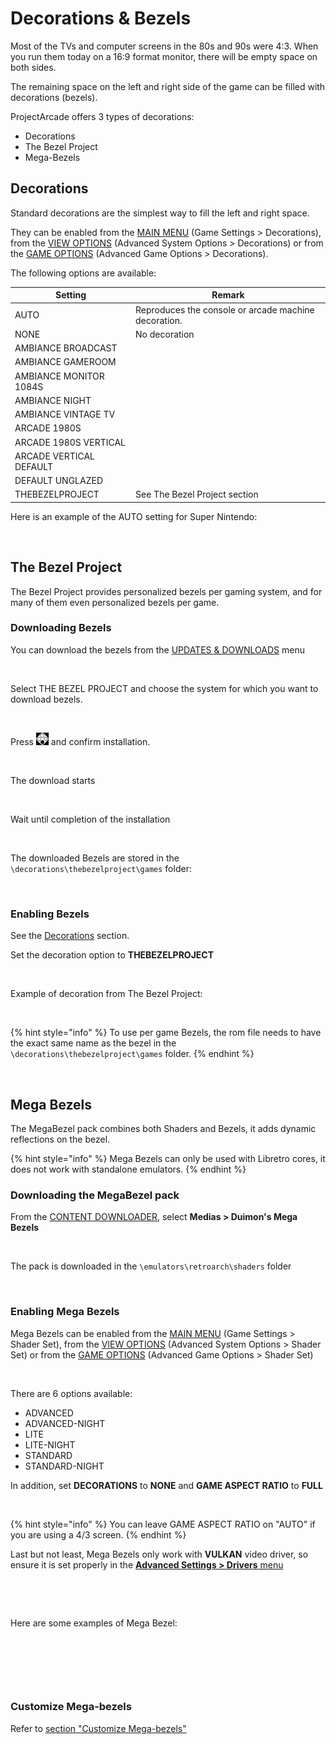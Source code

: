 # Decorations & Bezels

Most of the TVs and computer screens in the 80s and 90s were 4:3. When you run them today on a 16:9 format monitor, there will be empty space on both sides.

The remaining space on the left and right side of the game can be filled with decorations (bezels).

ProjectArcade offers 3 types of decorations:

* Decorations
* The Bezel Project
* Mega-Bezels

## Decorations

Standard decorations are the simplest way to fill the left and right space.

They can be enabled from the [MAIN MENU](../navigation/main-menu.md#game-settings) (Game Settings > Decorations), from the [VIEW OPTIONS](../navigation/view-options.md#advanced-system-options) (Advanced System Options > Decorations) or from the [GAME OPTIONS](../navigation/game-options.md#advanced-game-options) (Advanced Game Options > Decorations).

The following options are available:

| Setting                 | Remark                                                |
| ----------------------- | ----------------------------------------------------- |
| AUTO                    | Reproduces the console or arcade machine decoration.  |
| NONE                    | No decoration                                         |
| AMBIANCE BROADCAST      |                                                       |
| AMBIANCE GAMEROOM       |                                                       |
| AMBIANCE MONITOR 1084S  |                                                       |
| AMBIANCE NIGHT          |                                                       |
| AMBIANCE VINTAGE TV     |                                                       |
| ARCADE 1980S            |                                                       |
| ARCADE 1980S VERTICAL   |                                                       |
| ARCADE VERTICAL DEFAULT |                                                       |
| DEFAULT UNGLAZED        |                                                       |
| THEBEZELPROJECT         | See The Bezel Project section                         |

Here is an example of the AUTO setting for Super Nintendo:

<figure><img src="https://i.imgur.com/Ew1Ax7s.png" alt=""><figcaption></figcaption></figure>

## The Bezel Project

The Bezel Project provides personalized bezels per gaming system, and for many of them even personalized bezels per game.

### Downloading Bezels

You can download the bezels from the [UPDATES & DOWNLOADS](updates-and-content-download.md#download-content) menu

<figure><img src="https://i.imgur.com/uGK5lHJ.png" alt=""><figcaption></figcaption></figure>

Select THE BEZEL PROJECT and choose the system for which you want to download bezels.

<figure><img src="https://i.imgur.com/DEaOLJT.png" alt=""><figcaption></figcaption></figure>

Press ![](<../.gitbook/assets/image (1) (2) (1).png>) and confirm installation.

<figure><img src="https://i.imgur.com/uKqTGOn.png" alt=""><figcaption></figcaption></figure>

The download starts

<figure><img src="https://i.imgur.com/zBioOvM.png" alt=""><figcaption></figcaption></figure>

Wait until completion of the installation

<figure><img src="https://i.imgur.com/HpZj7Se.png" alt=""><figcaption></figcaption></figure>

The downloaded Bezels are stored in the `\decorations\thebezelproject\games` folder:

<figure><img src="https://i.imgur.com/WPD5p2r.png" alt=""><figcaption></figcaption></figure>

### Enabling Bezels

See the [Decorations](decorations-and-bezels.md#decorations) section.

Set the decoration option to **THEBEZELPROJECT**

<figure><img src="https://i.imgur.com/wg3490A.png" alt=""><figcaption></figcaption></figure>

Example of decoration from The Bezel Project:

<figure><img src="https://i.imgur.com/edBZRpf.png" alt=""><figcaption></figcaption></figure>

{% hint style="info" %}
To use per game Bezels, the rom file needs to have the exact same name as the bezel in the `\decorations\thebezelproject\games` folder.
{% endhint %}

<figure><img src="https://i.imgur.com/j2LoA0W.png" alt=""><figcaption></figcaption></figure>

## Mega Bezels

The MegaBezel pack combines both Shaders and Bezels, it adds dynamic reflections on the bezel.

{% hint style="info" %}
Mega Bezels can only be used with Libretro cores, it does not work with standalone emulators.
{% endhint %}

### Downloading the MegaBezel pack

From the [CONTENT DOWNLOADER](updates-and-content-download.md#download-content), select **Medias > Duimon's Mega Bezels**

<figure><img src="https://i.imgur.com/N4qHo9m.png" alt=""><figcaption></figcaption></figure>

The pack is downloaded in the `\emulators\retroarch\shaders` folder

<figure><img src="https://i.imgur.com/NkcPSTu.png" alt=""><figcaption></figcaption></figure>

### Enabling Mega Bezels

Mega Bezels can be enabled from the [MAIN MENU](../navigation/main-menu.md#game-settings) (Game Settings > Shader Set), from the [VIEW OPTIONS](../navigation/view-options.md#advanced-system-options) (Advanced System Options > Shader Set) or from the [GAME OPTIONS](../navigation/game-options.md#advanced-game-options) (Advanced Game Options > Shader Set)

<figure><img src="https://i.imgur.com/lXvxZPy.png" alt=""><figcaption></figcaption></figure>

There are 6 options available:

* ADVANCED
* ADVANCED-NIGHT
* LITE
* LITE-NIGHT
* STANDARD
* STANDARD-NIGHT

In addition, set **DECORATIONS** to **NONE** and **GAME ASPECT RATIO** to **FULL**

<figure><img src="https://i.imgur.com/xFINt8C.png" alt=""><figcaption></figcaption></figure>

{% hint style="info" %}
You can leave GAME ASPECT RATIO on "AUTO" if you are using a 4/3 screen.
{% endhint %}

Last but not least, Mega Bezels only work with **VULKAN** video driver, so ensure it is set properly in the [**Advanced Settings > Drivers** menu](../navigation/view-options.md#advanced-system-options)

<figure><img src="https://i.imgur.com/nuSg307.png" alt=""><figcaption></figcaption></figure>

<figure><img src="https://i.imgur.com/HVJIY6D.png" alt=""><figcaption></figcaption></figure>

Here are some examples of Mega Bezel:

<figure><img src="https://i.imgur.com/nnAzMON.png" alt=""><figcaption></figcaption></figure>

<figure><img src="https://i.imgur.com/HYSzHRZ.png" alt=""><figcaption></figcaption></figure>

<figure><img src="https://i.imgur.com/mmaoUzW.png" alt=""><figcaption></figcaption></figure>

### Customize Mega-bezels

Refer to [section "Customize Mega-bezels"](../tutorials/customize-mega-bezels.md#adding-a-new-mega-bezel-preset-entry-to-projectarcade)
